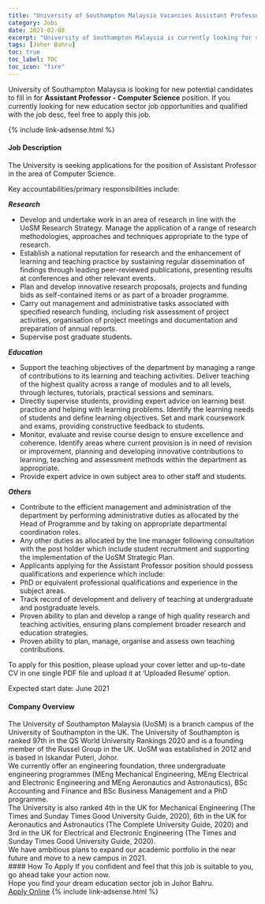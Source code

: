 ```yaml
---
title: "University of Southampton Malaysia Vacancies Assistant Professor - Computer Science" 
category: Jobs 
date: 2021-02-08 
excerpt: "University of Southampton Malaysia is currently looking for suitable person to fill in the Assistant Professor - Computer Science which positioned at Johor Bahru" 
tags: [Johor Bahru] 
toc: true 
toc_label: TOC 
toc_icon: "fire" 
--- 
```


<p>University of Southampton Malaysia is looking for new potential candidates to fill in for <b>Assistant Professor - Computer Science</b> position. If you currently looking for new education sector job opportunities and qualified with the job desc, feel free to apply this job.
</p>{% include link-adsense.html %} 
 <div><div><h4>Job Description</h4></div><div><div><span><div><p>The University is seeking applications for the position of Assistant Professor in the area of Computer Science.</p><p>Key accountabilities/primary responsibilities include:</p><p><strong><em>Research</em></strong></p><ul><li>Develop and undertake work in an area of research in line with the UoSM Research Strategy. Manage the application of a range of research methodologies, approaches and techniques appropriate to the type of research.</li><li>Establish a national reputation for research and the enhancement of learning and teaching practice by sustaining regular dissemination of findings through leading peer-reviewed publications, presenting results at conferences and other relevant events.</li><li>Plan and develop innovative research proposals, projects and funding bids as self-contained items or as part of a broader programme.</li><li>Carry out management and administrative tasks associated with specified research funding, including risk assessment of project activities, organisation of project meetings and documentation and preparation of annual reports.</li><li>Supervise post graduate students.</li></ul><p><strong><em>Education</em></strong></p><ul><li>Support the teaching objectives of the department by managing a range of contributions to its learning and teaching activities.&#160;Deliver teaching of the highest quality across a range of modules and to all levels, through lectures, tutorials, practical sessions and seminars.</li><li>Directly supervise students, providing expert advice on learning best practice and helping with learning problems.&#160;Identify the learning needs of students and define learning objectives. Set and mark coursework and exams, providing constructive feedback to students.</li><li>Monitor, evaluate and revise course design to ensure excellence and coherence.&#160;Identify areas where current provision is in need of revision or improvement, planning and developing innovative contributions to learning, teaching and assessment methods within the department as appropriate.</li><li>Provide expert advice in own subject area to other staff and students.</li></ul><p><strong><em>Others</em></strong></p><ul><li>Contribute to the efficient management and administration of the department by performing administrative duties as allocated by the Head of Programme and by taking on appropriate departmental coordination roles.</li><li>Any other duties as allocated by the line manager following consultation with the post holder which include student recruitment and supporting the implementation of the UoSM Strategic Plan.</li><li>Applicants applying for the Assistant Professor position should possess qualifications and experience which include:</li><li>PhD or equivalent professional qualifications and experience in the subject areas.</li><li>Track record of development and delivery of teaching at undergraduate and postgraduate levels.&#160;</li><li>Proven ability to plan and develop a range of high quality research and teaching activities, ensuring plans complement broader research and education strategies.</li><li>Proven ability to plan, manage, organise and assess own teaching contributions.</li></ul><p>To apply for this position, please upload your cover letter and up-to-date CV in one single PDF file and upload it at &#8216;Uploaded Resume&#8217; option.</p><p>Expected start date: June 2021</p></div></span></div></div></div> 
<div><div><h4>Company Overview</h4></div><div><div><span><div><div>
<div>
<div>
<div>The University of Southampton Malaysia (UoSM) is a branch campus of the University of Southampton in the UK. The University of Southampton is ranked 97th in the QS World University Rankings 2020 and is a founding member of the Russel Group in the UK. UoSM was established in 2012 and is based in Iskandar Puteri, Johor.</div>
<div>We currently offer an engineering foundation, three undergraduate engineering programmes (MEng Mechanical Engineering, MEng Electrical and Electronic Engineering and MEng Aeronautics and Astronautics),&#160;BSc Accounting and Finance and BSc Business Management and a PhD programme.</div>
<div>The University is also ranked 4th in the UK for Mechanical Engineering (The Times and Sunday Times Good University Guide, 2020), 6th in the UK for Aeronautics and Astronautics (The Complete University Guide, 2020) and 3rd in the UK for Electrical and Electronic Engineering (The Times and Sunday Times Good University Guide, 2020).</div>
<div>We have ambitious plans to expand our academic portfolio in the near future and move to a new campus in 2021.</div>
</div>
</div>
</div></div></span></div></div></div> 
#### How To Apply 
If you confident and feel that this job is suitable to you, go ahead take your action now. <br/> 
Hope you find your dream education sector job in Johor Bahru. <br/> 
<a href="https://www.jobstreet.com.my/en/job/assistant-professor-computer-science-4473140?jobId=jobstreet-my-job-4473140" class="btn btn--info" target="_blank" rel="nofollow noopenner">Apply Online</a> 
{% include link-adsense.html %} 